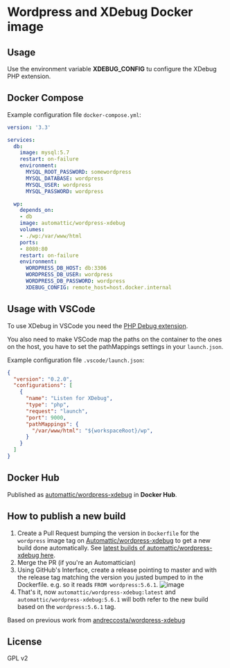 # Wordpress and XDebug Docker image

## Usage

Use the environment variable **XDEBUG_CONFIG** tu configure the XDebug PHP extension.

## Docker Compose

Example configuration file `docker-compose.yml`:

```yml
version: '3.3'

services:
  db:
    image: mysql:5.7
    restart: on-failure
    environment:
      MYSQL_ROOT_PASSWORD: somewordpress
      MYSQL_DATABASE: wordpress
      MYSQL_USER: wordpress
      MYSQL_PASSWORD: wordpress

  wp:
    depends_on:
    - db
    image: automattic/wordpress-xdebug
    volumes:
    - ./wp:/var/www/html
    ports:
    - 8080:80
    restart: on-failure
    environment:
      WORDPRESS_DB_HOST: db:3306
      WORDPRESS_DB_USER: wordpress
      WORDPRESS_DB_PASSWORD: wordpress
      XDEBUG_CONFIG: remote_host=host.docker.internal
```

## Usage with VSCode

To use XDebug in VSCode you need the [PHP Debug extension](https://marketplace.visualstudio.com/items?itemName=felixfbecker.php-debug).

You also need to make VSCode map the paths on the container to the ones on the host, you have to set the pathMappings settings in your `launch.json`.

Example configuration file `.vscode/launch.json`:

```json
{
  "version": "0.2.0",
  "configurations": [
    {
      "name": "Listen for XDebug",
      "type": "php",
      "request": "launch",
      "port": 9000,
      "pathMappings": {
        "/var/www/html": "${workspaceRoot}/wp",
      }
    }
  ]
}
```

## Docker Hub

Published as [automattic/wordpress-xdebug](https://hub.docker.com/r/automattic/wordpress-xdebug) in **Docker Hub**.

## How to publish a new build


1. Create a Pull Request bumping the version in `Dockerfile` for the `wordpress` image tag on [Automattic/wordpress-xdebug](https://github.com/Automattic/wordpress-xdebug) to get a new build done automatically. See [latest builds of automattic/wordpress-xdebug here](https://hub.docker.com/r/automattic/wordpress-xdebug/builds).
2. Merge the PR (if you're an Automattician)
3. Using GitHub's Interface, create a release pointing to master and with the release tag matching the version you justed bumped to in the Dockerfile. e.g. so it reads `FROM wordpress:5.6.1`.
	![image](https://user-images.githubusercontent.com/746152/94859157-7be94000-040a-11eb-8173-127d033b5238.png)
4. That's it, now `automattic/wordpress-xdebug:latest` and `automattic/wordpress-xdebug:5.6.1` will both refer to the new build based on the `wordpress:5.6.1` tag.

Based on previous work from [andreccosta/wordpress-xdebug](https://hub.docker.com/r/andreccosta/wordpress-xdebug.)

## License

GPL v2
